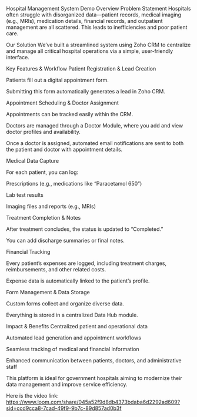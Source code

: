 Hospital Management System Demo Overview
Problem Statement
Hospitals often struggle with disorganized data—patient records, medical imaging (e.g., MRIs), medication details, financial records, and outpatient management are all scattered. This leads to inefficiencies and poor patient care.

Our Solution
We’ve built a streamlined system using Zoho CRM to centralize and manage all critical hospital operations via a simple, user-friendly interface.

Key Features & Workflow
Patient Registration & Lead Creation

Patients fill out a digital appointment form.

Submitting this form automatically generates a lead in Zoho CRM.

Appointment Scheduling & Doctor Assignment

Appointments can be tracked easily within the CRM.

Doctors are managed through a Doctor Module, where you add and view doctor profiles and availability.

Once a doctor is assigned, automated email notifications are sent to both the patient and doctor with appointment details.

Medical Data Capture

For each patient, you can log:

Prescriptions (e.g., medications like “Paracetamol 650”)

Lab test results

Imaging files and reports (e.g., MRIs)

Treatment Completion & Notes

After treatment concludes, the status is updated to “Completed.”

You can add discharge summaries or final notes.

Financial Tracking

Every patient’s expenses are logged, including treatment charges, reimbursements, and other related costs.

Expense data is automatically linked to the patient’s profile.

Form Management & Data Storage

Custom forms collect and organize diverse data.

Everything is stored in a centralized Data Hub module.

Impact & Benefits
Centralized patient and operational data

Automated lead generation and appointment workflows

Seamless tracking of medical and financial information

Enhanced communication between patients, doctors, and administrative staff

This platform is ideal for government hospitals aiming to modernize their data management and improve service efficiency.


Here is the video link: https://www.loom.com/share/045a52f9d8db4373bdaba6d2292ad609?sid=ccd9cca8-7cad-49f9-9b7c-89d857ad0b3f
